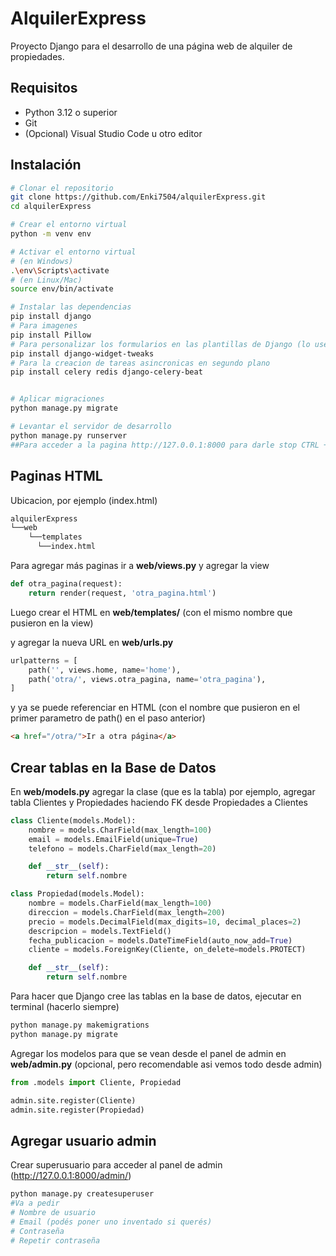 # AlquilerExpress

Proyecto Django para el desarrollo de una página web de alquiler de propiedades.

## Requisitos

- Python 3.12 o superior
- Git
- (Opcional) Visual Studio Code u otro editor

## Instalación

```bash
# Clonar el repositorio
git clone https://github.com/Enki7504/alquilerExpress.git
cd alquilerExpress

# Crear el entorno virtual
python -m venv env

# Activar el entorno virtual
# (en Windows)
.\env\Scripts\activate
# (en Linux/Mac)
source env/bin/activate

# Instalar las dependencias
pip install django
# Para imagenes
pip install Pillow
# Para personalizar los formularios en las plantillas de Django (lo use con el login del admin)
pip install django-widget-tweaks
# Para la creacion de tareas asincronicas en segundo plano
pip install celery redis django-celery-beat


# Aplicar migraciones
python manage.py migrate

# Levantar el servidor de desarrollo
python manage.py runserver
##Para acceder a la pagina http://127.0.0.1:8000 para darle stop CTRL + C en consola
```

## Paginas HTML
Ubicacion, por ejemplo (index.html)
```bash
alquilerExpress
└──web
    └──templates
      └──index.html
```
Para agregar más paginas ir a **web/views.py** y agregar la view
```python
def otra_pagina(request):
    return render(request, 'otra_pagina.html')
```

Luego crear el HTML en **web/templates/** (con el mismo nombre que pusieron en la view)

y agregar la nueva URL en **web/urls.py**

```python
urlpatterns = [
    path('', views.home, name='home'),
    path('otra/', views.otra_pagina, name='otra_pagina'),
]
```

y ya se puede referenciar en HTML (con el nombre que pusieron en el primer parametro de path() en el paso anterior)
```HTML
<a href="/otra/">Ir a otra página</a>
```

## Crear tablas en la Base de Datos

En **web/models.py** agregar la clase (que es la tabla) por ejemplo, agregar tabla Clientes y Propiedades haciendo FK desde Propiedades a Clientes
```python
class Cliente(models.Model):
    nombre = models.CharField(max_length=100)
    email = models.EmailField(unique=True)
    telefono = models.CharField(max_length=20)

    def __str__(self):
        return self.nombre

class Propiedad(models.Model):
    nombre = models.CharField(max_length=100)
    direccion = models.CharField(max_length=200)
    precio = models.DecimalField(max_digits=10, decimal_places=2)
    descripcion = models.TextField()
    fecha_publicacion = models.DateTimeField(auto_now_add=True)
    cliente = models.ForeignKey(Cliente, on_delete=models.PROTECT)

    def __str__(self):
        return self.nombre
```

Para hacer que Django cree las tablas en la base de datos, ejecutar en terminal (hacerlo siempre)
```bash
python manage.py makemigrations
python manage.py migrate
```

Agregar los modelos para que se vean desde el panel de admin en **web/admin.py** (opcional, pero recomendable asi vemos todo desde admin)

```python
from .models import Cliente, Propiedad

admin.site.register(Cliente)
admin.site.register(Propiedad)
```

## Agregar usuario admin

Crear superusuario para acceder al panel de admin (http://127.0.0.1:8000/admin/)

```bash
python manage.py createsuperuser
#Va a pedir
# Nombre de usuario
# Email (podés poner uno inventado si querés)
# Contraseña
# Repetir contraseña
``` 
